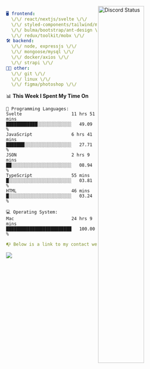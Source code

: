 
<a href="https://discord.com/users/279302975371870218" target="_blank">
    <img width="50%" align="right" alt="Discord Status" src="https://lanyard.cnrad.dev/api/279302975371870218?bg=161B22&borderRadius=5px%205px%200%200&hideTimestamp=true&idleMessage=Just%20chillin%27%20at%20the%20moment&animated=true">
</a>

```yaml
🖥️ frontend: 
  \/\/ react/nextjs/svelte \/\/
  \/\/ styled-components/tailwind/mui/
  \/\/ bulma/bootstrap/ant-design \/\/
  \/\/ redux/toolkit/mobx \/\/
🛠 backend: 
  \/\/ node, expressjs \/\/
  \/\/ mongoose/mysql \/\/
  \/\/ docker/axios \/\/
  \/\/ strapi \/\/
👨‍💻 other: 
  \/\/ git \/\/ 
  \/\/ linux \/\/
  \/\/ figma/photoshop \/\/
```
<!--START_SECTION:waka-->
📊 **This Week I Spent My Time On** 

```text
💬 Programming Languages: 
Svelte                   11 hrs 51 mins      ████████████░░░░░░░░░░░░░   49.09 % 
JavaScript               6 hrs 41 mins       ███████░░░░░░░░░░░░░░░░░░   27.71 % 
JSON                     2 hrs 9 mins        ██░░░░░░░░░░░░░░░░░░░░░░░   08.94 % 
TypeScript               55 mins             █░░░░░░░░░░░░░░░░░░░░░░░░   03.81 % 
HTML                     46 mins             █░░░░░░░░░░░░░░░░░░░░░░░░   03.24 % 

💻 Operating System: 
Mac                      24 hrs 9 mins       █████████████████████████   100.00 % 
```


<!--END_SECTION:waka-->
```yaml
📭 Below is a link to my contact website 
```
<a href="https://mxns.xyz" target="_black"> <img src="https://img.shields.io/badge/website-161B22?style=for-the-badge&logo=About.me&logoColor=white"></img> <a/>
